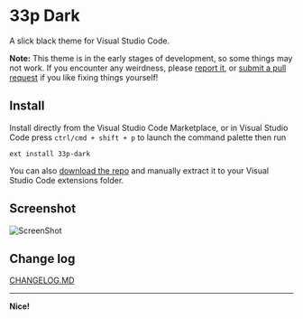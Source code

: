 # 33p Dark

A slick black theme for Visual Studio Code.

**Note:** This theme is in the early stages of development, so some things may not work. If you encounter any weirdness, please [report it](https://github.com/33p/33p-dark/issues), or [submit a pull request](https://github.com/33p/33p-dark) if you like fixing things yourself!


## Install

Install directly from the Visual Studio Code Marketplace, or in Visual Studio Code press `ctrl/cmd + shift + p` to launch the command palette then run
```
ext install 33p-dark
```

You can also [download the repo](https://github.com/33p/33p-dark) and manually extract it to your Visual Studio Code extensions folder.


## Screenshot

![ScreenShot](https://raw.githubusercontent.com/33p/33p-dark/master/screenshot.png)


## Change log

[CHANGELOG.MD](https://github.com/33p/33p-dark/blob/master/CHANGELOG.md)

---

**Nice!**